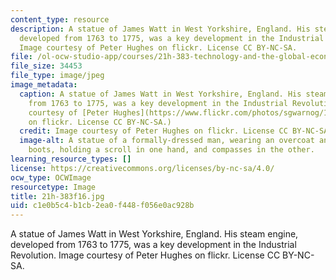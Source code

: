 ```yaml
---
content_type: resource
description: A statue of James Watt in West Yorkshire, England. His steam engine,
  developed from 1763 to 1775, was a key development in the Industrial Revolution.
  Image courtesy of Peter Hughes on flickr. License CC BY-NC-SA.
file: /ol-ocw-studio-app/courses/21h-383-technology-and-the-global-economy-1000-2000-fall-2016/c1e0b5c4b1cb2ea0f448f056e0ac928b_21h-383f16.jpg
file_size: 34453
file_type: image/jpeg
image_metadata:
  caption: A statue of James Watt in West Yorkshire, England. His steam engine, developed
    from 1763 to 1775, was a key development in the Industrial Revolution. (Image
    courtesy of [Peter Hughes](https://www.flickr.com/photos/sgwarnog/13566845173/in/photolist-8ZsRjH-fxdV5J-9Mmqa-ptwhyf-oXbrUx-cUc6NY-8hgYdi-mERCpF-6jnA7w-9Mmze-8cM6XF-cgwav1-9Mm2Z-o5dnqC-MhhRC-DVGzp-67Xmfi-8aHibG-8DeCQE-LW6Zk-6dpGLw-a9f91-8HQhfQ-8HM9Va-8HM9Ck-dmQ1ao-fgmVd6-gd3cuU-8HM8LK-4ccY3Q-8HQiaE-8HM94e-5jzQZx-gd2Pre-37dHH3-5N3Pi4-sS6fM8-udSC1o-fgKDbA-8HQirN-8GEXCt-8GJ8EA-8GJ8uC-8GJ8m9)
    on flickr. License CC BY-NC-SA.)
  credit: Image courtesy of Peter Hughes on flickr. License CC BY-NC-SA.
  image-alt: A statue of a formally-dressed man, wearing an overcoat and knee-high
    boots, holding a scroll in one hand, and compasses in the other.
learning_resource_types: []
license: https://creativecommons.org/licenses/by-nc-sa/4.0/
ocw_type: OCWImage
resourcetype: Image
title: 21h-383f16.jpg
uid: c1e0b5c4-b1cb-2ea0-f448-f056e0ac928b
---
```

A statue of James Watt in West Yorkshire, England. His steam engine, developed from 1763 to 1775, was a key development in the Industrial Revolution. Image courtesy of Peter Hughes on flickr. License CC BY-NC-SA.